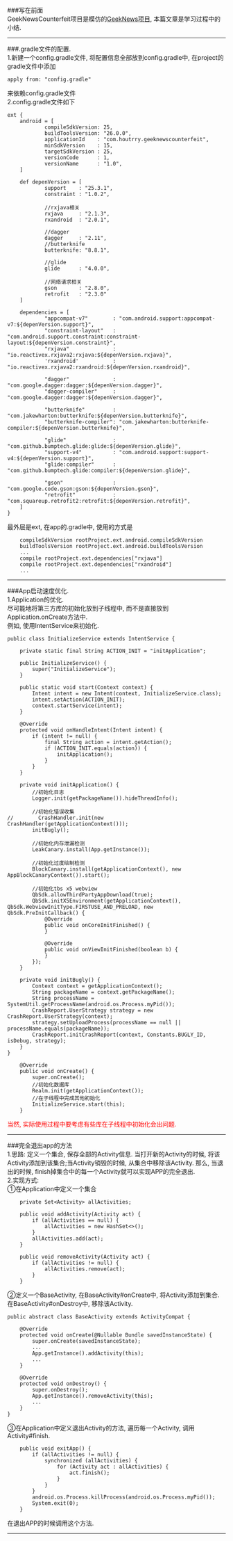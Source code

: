 ###写在前面  
GeekNewsCounterfeit项目是模仿的[GeekNews项目](https://github.com/codeestX/GeekNews), 本篇文章是学习过程中的小结.  

----------------
###.gradle文件的配置.  
1.新建一个config.gradle文件, 将配置信息全部放到config.gradle中, 在project的gradle文件中添加
```
apply from: "config.gradle"
```
来依赖config.gradle文件  
2.config.gradle文件如下
```
ext {
    android = [
            compileSdkVersion: 25,
            buildToolsVersion: "26.0.0",
            applicationId    : "com.houtrry.geeknewscounterfeit",
            minSdkVersion    : 15,
            targetSdkVersion : 25,
            versionCode      : 1,
            versionName      : "1.0",
    ]

    def depenVersion = [
            support    : "25.3.1",
            constraint : "1.0.2",

            //rxjava相关
            rxjava     : "2.1.3",
            rxandroid  : "2.0.1",

            //dagger
            dagger     : "2.11",
            //butterknife
            butterknife: "8.8.1",

            //glide
            glide      : "4.0.0",

            //网络请求相关
            gson       : "2.8.0",
            retrofit   : "2.3.0"
    ]

    dependencies = [
            "appcompat-v7"        : "com.android.support:appcompat-v7:${depenVersion.support}",
            "constraint-layout"   : "com.android.support.constraint:constraint-layout:${depenVersion.constraint}",
            "rxjava"              : "io.reactivex.rxjava2:rxjava:${depenVersion.rxjava}",
            'rxandroid'           : "io.reactivex.rxjava2:rxandroid:${depenVersion.rxandroid}",

            "dagger"              : "com.google.dagger:dagger:${depenVersion.dagger}",
            "dagger-compiler"     : "com.google.dagger:dagger:${depenVersion.dagger}",

            "butterknife"         : "com.jakewharton:butterknife:${depenVersion.butterknife}",
            "butterknife-compiler": "com.jakewharton:butterknife-compiler:${depenVersion.butterknife}",

            "glide"               : "com.github.bumptech.glide:glide:${depenVersion.glide}",
            "support-v4"          : "com.android.support:support-v4:${depenVersion.support}",
            "glide:compiler"      : "com.github.bumptech.glide:compiler:${depenVersion.glide}",

            "gson"                : "com.google.code.gson:gson:${depenVersion.gson}",
            "retrofit"            : "com.squareup.retrofit2:retrofit:${depenVersion.retrofit}",
    ]
}
```
最外层是ext, 在app的.gradle中, 使用的方式是
```
    compileSdkVersion rootProject.ext.android.compileSdkVersion
    buildToolsVersion rootProject.ext.android.buildToolsVersion
    ...
    compile rootProject.ext.dependencies["rxjava"]
    compile rootProject.ext.dependencies["rxandroid"]
    ...
```

----------------------------------------------

###App启动速度优化.  
1.Application的优化.   
尽可能地将第三方库的初始化放到子线程中, 而不是直接放到Application.onCreate方法中.  
例如, 使用IntentService来初始化.  
```
public class InitializeService extends IntentService {

    private static final String ACTION_INIT = "initApplication";

    public InitializeService() {
        super("InitializeService");
    }

    public static void start(Context context) {
        Intent intent = new Intent(context, InitializeService.class);
        intent.setAction(ACTION_INIT);
        context.startService(intent);
    }

    @Override
    protected void onHandleIntent(Intent intent) {
        if (intent != null) {
            final String action = intent.getAction();
            if (ACTION_INIT.equals(action)) {
                initApplication();
            }
        }
    }

    private void initApplication() {
        //初始化日志
        Logger.init(getPackageName()).hideThreadInfo();

        //初始化错误收集
//        CrashHandler.init(new CrashHandler(getApplicationContext()));
        initBugly();

        //初始化内存泄漏检测
        LeakCanary.install(App.getInstance());

        //初始化过度绘制检测
        BlockCanary.install(getApplicationContext(), new AppBlockCanaryContext()).start();

        //初始化tbs x5 webview
        QbSdk.allowThirdPartyAppDownload(true);
        QbSdk.initX5Environment(getApplicationContext(), QbSdk.WebviewInitType.FIRSTUSE_AND_PRELOAD, new QbSdk.PreInitCallback() {
            @Override
            public void onCoreInitFinished() {
            }

            @Override
            public void onViewInitFinished(boolean b) {
            }
        });
    }

    private void initBugly() {
        Context context = getApplicationContext();
        String packageName = context.getPackageName();
        String processName = SystemUtil.getProcessName(android.os.Process.myPid());
        CrashReport.UserStrategy strategy = new CrashReport.UserStrategy(context);
        strategy.setUploadProcess(processName == null || processName.equals(packageName));
        CrashReport.initCrashReport(context, Constants.BUGLY_ID, isDebug, strategy);
    }
}
```
```
    @Override
    public void onCreate() {
        super.onCreate();
        //初始化数据库
        Realm.init(getApplicationContext());
        //在子线程中完成其他初始化
        InitializeService.start(this);
    }
```
<font color=red>当然, 实际使用过程中要考虑有些库在子线程中初始化会出问题.</font>  

------------------------------------

###完全退出app的方法  
1.思路: 定义一个集合, 保存全部的Activity信息. 当打开新的Activity的时候, 将该Activity添加到该集合;当Activity销毁的时候, 从集合中移除该Activity. 那么, 当退出的时候, finish掉集合中的每一个Activity就可以实现APP的完全退出.  
2.实现方式:   
①在Application中定义一个集合  
```
	private Set<Activity> allActivities;
	
	public void addActivity(Activity act) {
	    if (allActivities == null) {
	        allActivities = new HashSet<>();
	    }
	    allActivities.add(act);
	}
	
	public void removeActivity(Activity act) {
	    if (allActivities != null) {
	        allActivities.remove(act);
	    }
	}
```
②定义一个BaseActivity, 在BaseActivity#onCreate中, 将Activity添加到集合. 在BaseActivity#onDestroy中, 移除该Activity.  
```
public abstract class BaseActivity extends ActivityCompat {

    @Override
    protected void onCreate(@Nullable Bundle savedInstanceState) {
        super.onCreate(savedInstanceState);
		...
        App.getInstance().addActivity(this);
        ...
    }

    @Override
    protected void onDestroy() {
        super.onDestroy();
        App.getInstance().removeActivity(this);
        ...
    }
}
``` 
③在Application中定义退出Activity的方法, 遍历每一个Activity, 调用Activity#finish.   
```
    public void exitApp() {
        if (allActivities != null) {
            synchronized (allActivities) {
                for (Activity act : allActivities) {
                    act.finish();
                }
            }
        }
        android.os.Process.killProcess(android.os.Process.myPid());
        System.exit(0);
    }
```
在退出APP的时候调用这个方法.  

--------------------------------------------------------
